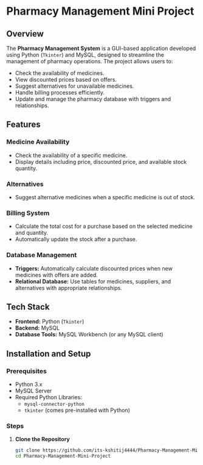 # Pharmacy Management Mini Project

## Overview
The **Pharmacy Management System** is a GUI-based application developed using Python (`Tkinter`) and MySQL, designed to streamline the management of pharmacy operations. The project allows users to:
- Check the availability of medicines.
- View discounted prices based on offers.
- Suggest alternatives for unavailable medicines.
- Handle billing processes efficiently.
- Update and manage the pharmacy database with triggers and relationships.

## Features
### Medicine Availability
- Check the availability of a specific medicine.
- Display details including price, discounted price, and available stock quantity.

### Alternatives
- Suggest alternative medicines when a specific medicine is out of stock.

### Billing System
- Calculate the total cost for a purchase based on the selected medicine and quantity.
- Automatically update the stock after a purchase.

### Database Management
- **Triggers:** Automatically calculate discounted prices when new medicines with offers are added.
- **Relational Database:** Use tables for medicines, suppliers, and alternatives with appropriate relationships.

## Tech Stack
- **Frontend:** Python (`Tkinter`)
- **Backend:** MySQL
- **Database Tools:** MySQL Workbench (or any MySQL client)

## Installation and Setup
### Prerequisites
- Python 3.x
- MySQL Server
- Required Python Libraries:
  - `mysql-connector-python`
  - `tkinter` (comes pre-installed with Python)

### Steps
1. **Clone the Repository**
   ```bash
   git clone https://github.com/its-kshitij4444/Pharmacy-Management-Mini-Project.git
   cd Pharmacy-Management-Mini-Project
